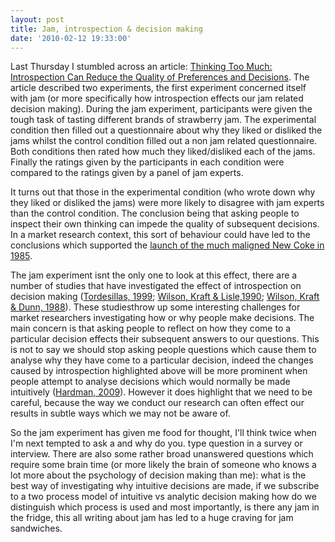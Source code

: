 ```yaml
---
layout: post
title: Jam, introspection & decision making
date: '2010-02-12 19:33:00'
---
```


Last Thursday I stumbled across an article: [Thinking Too Much: Introspection Can Reduce the Quality of Preferences and Decisions](http://www.som.yale.edu/Faculty/keith.chen/negot.%20papers/WilsonSchooler_Think2Much91.pdf "Thinking Too Much: Introspection Can Reduce the Quality of Preferences and Decisions"). The article described two experiments, the first experiment concerned itself with jam (or more specifically how introspection effects our jam related decision making). During the jam experiment, participants were given the tough task of tasting different brands of strawberry jam. The experimental condition then filled out a questionnaire about why they liked or disliked the jams whilst the control condition filled out a non jam related questionnaire. Both conditions then rated how much they liked/disliked each of the jams. Finally the ratings given by the participants in each condition were compared to the ratings given by a panel of jam experts.

It turns out that those in the experimental condition (who wrote down why they liked or disliked the jams) were more likely to disagree with jam experts than the control condition. The conclusion being that asking people to inspect their own thinking can impede the quality of subsequent decisions. In a market research context, this sort of behaviour could have led to the conclusions which supported the [launch of the much maligned New Coke in 1985](http://en.wikipedia.org/wiki/New_Coke "launch of the much maligned New Coke in 1985").

The jam experiment isnt the only one to look at this effect, there are a number of studies that have investigated the effect of introspection on decision making ([Tordesillas, 1999](http://psp.sagepub.com/cgi/content/abstract/25/5/625 "Tordesillas, 1999"); [Wilson, Kraft & Lisle,1990](http://www.acrwebsite.org/volumes/display.asp?id=7023 "Wilson, Kraft & Lisle,1990"); [Wilson, Kraft & Dunn, 1988](http://www.sciencedirect.com/science?_ob=ArticleURL&_udi=B6WJB-4D6YW12-1&_user=10&_coverDate=09/30/1989&_rdoc=1&_fmt=high&_orig=search&_sort=d&_docanchor=&view=c&_searchStrId=1190854756&_rerunOrigin=google&_acct=C000050221&_version=1&_urlVersion=0&_userid=10&md5=27187ddb1c3a016f0a337c91db6199f4#m4.1 "Wilson, Kraft & Dunn, 1988")). These studiesthrow up some interesting challenges for market researchers investigating how or why people make decisions. The main concern is that asking people to reflect on how they come to a particular decision effects their subsequent answers to our questions. This is not to say we should stop asking people questions which cause them to analyse why they have come to a particular decision, indeed the changes caused by introspection highlighted above will be more prominent when people attempt to analyse decisions which would normally be made intuitively ([Hardman, 2009](http://www.amazon.co.uk/Judgment-Decision-Making-Psychological-Perspectives/dp/1405123982 "Hardman, 2009")). However it does highlight that we need to be careful, because the way we conduct our research can often effect our results in subtle ways which we may not be aware of.

So the jam experiment has given me food for thought, I'll think twice when I'm next tempted to ask a and why do you. type question in a survey or interview. There are also some rather broad unanswered questions which require some brain time (or more likely the brain of someone who knows a lot more about the psychology of decision making than me): what is the best way of investigating why intuitive decisions are made, if we subscribe to a two process model of intuitive vs analytic decision making how do we distinguish which process is used and most importantly, is there any jam in the fridge, this all writing about jam has led to a huge craving for jam sandwiches. 